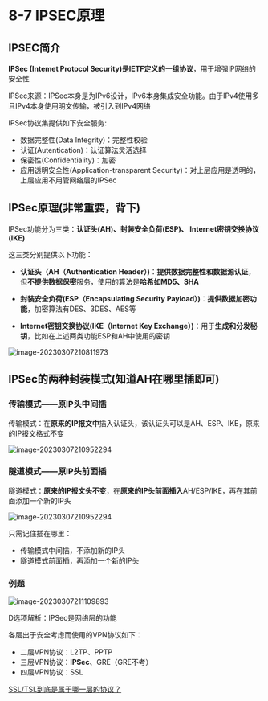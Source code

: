 # 8-7 IPSEC原理

## IPSEC简介

**IPSec (Intemet Protocol Security)**是**IETF定义的一组协议**，用于增强IP网络的安全性

IPSec来源：IPSec本身是为IPv6设计，IPv6本身集成安全功能。由于IPv4使用多且IPv4本身使用明文传输，被引入到IPv4网络

IPSec协议集提供如下安全服务:

- 数据完整性(Data Integrity)：完整性校验
- 认证(Autentication)：认证算法灵活选择
- 保密性(Confidentiality)：加密
- 应用透明安全性(Application-transparent Security)：对上层应用是透明的，上层应用不用管网络层的IPSec

## IPSec原理(非常重要，背下)

lPSec功能分为三类：**认证头(AH)、封装安全负荷(ESP)、 Internet密钥交换协议(IKE)**

这三类分别提供以下功能：

- **认证头（AH（Authentication Header）)**：**提供数据完整性和数据源认证**，但**不提供数据保密**服务，使用的算法是**哈希如MD5、SHA**

- **封装安全负荷(ESP（Encapsulating Security Payload）)**：**提供数据加密功能**，加密算法有DES、3DES、AES等

- **Internet密钥交换协议(IKE（Internet Key Exchange）)**：用于**生成和分发秘钥**，比如在上述两类功能ESP和AH中使用的密钥

![image-20230307210811973](https://img.yatjay.top/md/image-20230307210811973.png)

## IPSec的两种封装模式(知道AH在哪里插即可)

### 传输模式——原IP头中间插

传输模式：在**原来的IP报文中**插入认证头，该认证头可以是AH、ESP、IKE，原来的IP报文格式不变

![image-20230307210952294](https://img.yatjay.top/md/image-20230307210952294.png)

### 隧道模式——原IP头前面插

隧道模式：**原来的IP报文头不变**，在**原来的IP头前面插入**AH/ESP/IKE，再在其前面添加一个新的IP头

![image-20230307210952294](https://img.yatjay.top/md/image-20230307210952294.png)

只需记住插在哪里：

- 传输模式中间插，不添加新的IP头
- 隧道模式前面插，再添加一个新的IP头

### 例题

![image-20230307211109893](https://img.yatjay.top/md/image-20230307211109893.png)

D选项解析：IPSec是网络层的功能

各层出于安全考虑而使用的VPN协议如下：

- 二层VPN协议：L2TP、PPTP
- 三层VPN协议：**IPSec**、GRE（GRE不考）
- 四层VPN协议：SSL

[SSL/TSL到底是属于哪一层的协议？](https://www.jianshu.com/p/5ee027c51af0)
